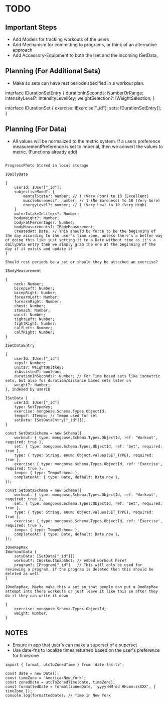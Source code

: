 # TODO

## Important Steps

- Add Models for tracking workouts of the users
- Add Mechanism for committing to programs, or think of an alternative approach
- Add Accessory-Equipment to both the Iset and the incoming ISetData,


## Planning (For Additional Sets)

- Make so sets can have rest periods specified in a workout plan.

interface IDurationSetEntry {
  durationInSeconds: NumberOrRange;
  intensityLevel?: IntensityLevelKey;
  weightSelection?: IWeightSelection;
}

interface IDurationSet {
  exercise: IExercise["_id"];
  sets: IDurationSetEntry[];
}

## Planning (For Data)

* All values will be normalized to the metric system. If a users preference measurementPreference is set to Imperial, then we convert the values to metric. (Functions already add)

```

ProgressPhoto Stored in local storage

IDailyData

{
    userId: IUser["_id"];
    subjectiveMood?: {
        mentalState?: number; // 1 (Very Poor) to 10 (Excellent)
        muscleSoreness?: number; // 1 (No Soreness) to 10 (Very Sore)
        energyLevel?: number; // 1 (Very Low) to 10 (Very High)
    }
    waterIntakeInLiters?: Number;
    bodyWeight?: Number;
    bodyFatPercentage?: Number;
    bodyMeasurements?: IBodyMeasurement;
    createdAt: Date; // This should be force to be the beginning of the day according to the user's time zone, unless there's a better way of doing this like just setting it to a Date without time as it's a dailyData entry then we simply grab the one at the beginning of the day if it exists and update it
}

Should rest periods be a set or should they be attached an exercise?

IBodyMeasurement 

{
    neck: Number;
    bicepLeft: Number;
    bicepRight: Number;
    forearmLeft: Number;
    forearmRight: Number;
    chest: Number;
    stomach: Number;
    waist: Number;
    tightLeft: Number;
    tightRight: Number;
    calfLeft: Number;
    calfRight: Number;
}

ISetDataEntry

{
    userId: IUser["_id"]
    reps?: Number;
    units?: WeightUnitKey;
    isAssisted?: boolean;
    durationInSeconds?: Number; // For Time based sets like isometric sets, but also for duration/distance based sets later on
    weight?: Number;
}, indexed by userID

ISetData {
    userId: IUser["_id"]
    type: SetTypeKey;
    exercise: mongoose.Schema.Types.ObjectId;
    tempo?: ITempo; // Tempo used for set
    setData: ISetDataEntry["_id"][];
}

const SetDataSchema = new Schema({
    workout: { type: mongoose.Schema.Types.ObjectId, ref: 'Workout', required: true },
    set: { type: mongoose.Schema.Types.ObjectId, ref: 'Set', required: true },
    type: { type: String, enum: Object.values(SET_TYPE), required: true },
    exercise: { type: mongoose.Schema.Types.ObjectId, ref: 'Exercise', required: true },
    tempo: { type: TempoSchema },
    completedAt: { type: Date, default: Date.now },
});

const SetDataSchema = new Schema({
    workout: { type: mongoose.Schema.Types.ObjectId, ref: 'Workout', required: true },
    set: { type: mongoose.Schema.Types.ObjectId, ref: 'Set', required: true },
    type: { type: String, enum: Object.values(SET_TYPE), required: true },
    exercise: { type: mongoose.Schema.Types.ObjectId, ref: 'Exercise', required: true },
    tempo: { type: TempoSchema },
    completedAt: { type: Date, default: Date.now },
});

IOneRepMax
IWorkoutData {
    setsData: ISetData["_id"][]
    workout?: IWorkoutSnapShot; // embed workout here?
    program?: IProgram["_id"]   // This will only be used for reviewing a program, if the program is deleted then this should be deleted as well
}

IOneRepMax, Maybe make this a set so that people can put a OneRepMax attempt into there workouts or just leave it like this so after they do it they can write it down

{
    exercise: mongoose.Schema.Types.ObjectId;
    weight: Number;
}

```


## NOTES

* Ensure in app that user's can make a superset of a superset
* Use date-fns to localize times returned based on the user's preference for timezone

```
import { format, utcToZonedTime } from 'date-fns-tz';

const date = new Date();
const timeZone = 'America/New_York';
const zonedDate = utcToZonedTime(date, timeZone);
const formattedDate = format(zonedDate, 'yyyy-MM-dd HH:mm:ssXXX', { timeZone });
console.log(formattedDate); // Time in New York
```